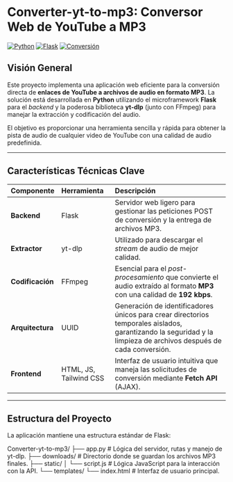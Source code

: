 # Converter-yt-to-mp3: Conversor Web de YouTube a MP3

[![Python](https://img.shields.io/badge/Python-3.8%2B-blue.svg)](https://www.python.org/)
[![Flask](https://img.shields.io/badge/Framework-Flask-black.svg)](https://flask.palletsprojects.com/)
[![Conversión](https://img.shields.io/badge/Tool-yt--dlp%20%26%20FFmpeg-red.svg)]()

## Visión General

Este proyecto implementa una aplicación web eficiente para la conversión directa de **enlaces de YouTube a archivos de audio en formato MP3**. La solución está desarrollada en **Python** utilizando el microframework **Flask** para el *backend* y la poderosa biblioteca **yt-dlp** (junto con FFmpeg) para manejar la extracción y codificación del audio.

El objetivo es proporcionar una herramienta sencilla y rápida para obtener la pista de audio de cualquier video de YouTube con una calidad de audio predefinida.

---

## Características Técnicas Clave

| Componente | Herramienta | Descripción |
| :--- | :--- | :--- |
| **Backend** | Flask | Servidor web ligero para gestionar las peticiones POST de conversión y la entrega de archivos MP3. |
| **Extractor** | yt-dlp | Utilizado para descargar el *stream* de audio de mejor calidad. |
| **Codificación** | FFmpeg | Esencial para el *post-procesamiento* que convierte el audio extraído al formato **MP3** con una calidad de **192 kbps**. |
| **Arquitectura** | UUID | Generación de identificadores únicos para crear directorios temporales aislados, garantizando la seguridad y la limpieza de archivos después de cada conversión. |
| **Frontend** | HTML, JS, Tailwind CSS | Interfaz de usuario intuitiva que maneja las solicitudes de conversión mediante **Fetch API** (AJAX). |

---

## Estructura del Proyecto

La aplicación mantiene una estructura estándar de Flask:

Converter-yt-to-mp3/ ├── app.py # Lógica del servidor, rutas y manejo de yt-dlp. ├── downloads/ # Directorio donde se guardan los archivos MP3 finales. ├── static/ │ └── script.js # Lógica JavaScript para la interacción con la API. └── templates/ └── index.html # Interfaz de usuario principal.
